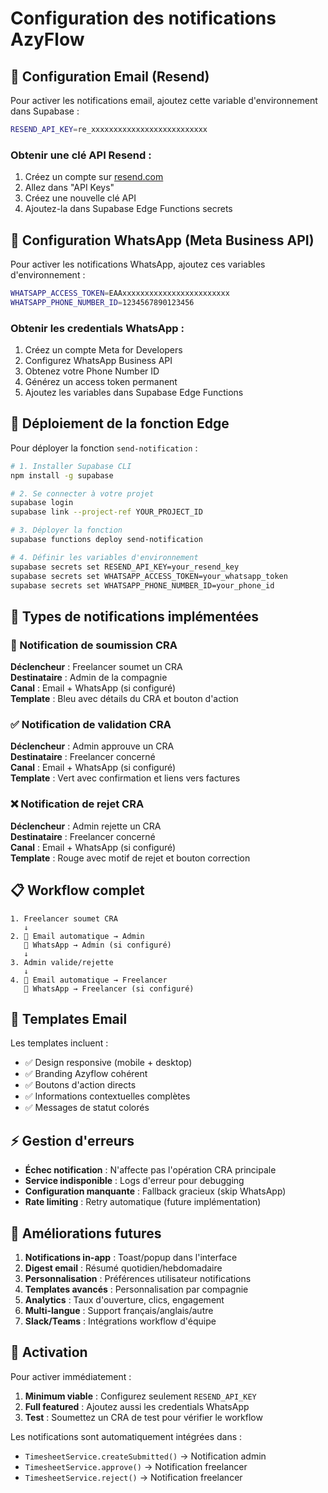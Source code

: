 # Configuration des notifications AzyFlow

## 📧 Configuration Email (Resend)

Pour activer les notifications email, ajoutez cette variable d'environnement dans Supabase :

```bash
RESEND_API_KEY=re_xxxxxxxxxxxxxxxxxxxxxxxxxx
```

### Obtenir une clé API Resend :
1. Créez un compte sur [resend.com](https://resend.com)
2. Allez dans "API Keys" 
3. Créez une nouvelle clé API
4. Ajoutez-la dans Supabase Edge Functions secrets

## 📱 Configuration WhatsApp (Meta Business API)

Pour activer les notifications WhatsApp, ajoutez ces variables d'environnement :

```bash
WHATSAPP_ACCESS_TOKEN=EAAxxxxxxxxxxxxxxxxxxxxxxxx
WHATSAPP_PHONE_NUMBER_ID=1234567890123456
```

### Obtenir les credentials WhatsApp :
1. Créez un compte Meta for Developers
2. Configurez WhatsApp Business API
3. Obtenez votre Phone Number ID
4. Générez un access token permanent
5. Ajoutez les variables dans Supabase Edge Functions

## 🔧 Déploiement de la fonction Edge

Pour déployer la fonction `send-notification` :

```bash
# 1. Installer Supabase CLI
npm install -g supabase

# 2. Se connecter à votre projet
supabase login
supabase link --project-ref YOUR_PROJECT_ID

# 3. Déployer la fonction
supabase functions deploy send-notification

# 4. Définir les variables d'environnement
supabase secrets set RESEND_API_KEY=your_resend_key
supabase secrets set WHATSAPP_ACCESS_TOKEN=your_whatsapp_token
supabase secrets set WHATSAPP_PHONE_NUMBER_ID=your_phone_id
```

## 🎯 Types de notifications implémentées

### 📨 Notification de soumission CRA
**Déclencheur** : Freelancer soumet un CRA  
**Destinataire** : Admin de la compagnie  
**Canal** : Email + WhatsApp (si configuré)  
**Template** : Bleu avec détails du CRA et bouton d'action

### ✅ Notification de validation CRA
**Déclencheur** : Admin approuve un CRA  
**Destinataire** : Freelancer concerné  
**Canal** : Email + WhatsApp (si configuré)  
**Template** : Vert avec confirmation et liens vers factures

### ❌ Notification de rejet CRA
**Déclencheur** : Admin rejette un CRA  
**Destinataire** : Freelancer concerné  
**Canal** : Email + WhatsApp (si configuré)  
**Template** : Rouge avec motif de rejet et bouton correction

## 📋 Workflow complet

```
1. Freelancer soumet CRA
   ↓
2. 📧 Email automatique → Admin
   📱 WhatsApp → Admin (si configuré)
   ↓
3. Admin valide/rejette
   ↓
4. 📧 Email automatique → Freelancer
   📱 WhatsApp → Freelancer (si configuré)
```

## 🎨 Templates Email

Les templates incluent :
- ✅ Design responsive (mobile + desktop)
- ✅ Branding Azyflow cohérent
- ✅ Boutons d'action directs
- ✅ Informations contextuelles complètes
- ✅ Messages de statut colorés

## ⚡ Gestion d'erreurs

- **Échec notification** : N'affecte pas l'opération CRA principale
- **Service indisponible** : Logs d'erreur pour debugging
- **Configuration manquante** : Fallback gracieux (skip WhatsApp)
- **Rate limiting** : Retry automatique (future implémentation)

## 🔮 Améliorations futures

1. **Notifications in-app** : Toast/popup dans l'interface
2. **Digest email** : Résumé quotidien/hebdomadaire
3. **Personnalisation** : Préférences utilisateur notifications
4. **Templates avancés** : Personnalisation par compagnie
5. **Analytics** : Taux d'ouverture, clics, engagement
6. **Multi-langue** : Support français/anglais/autre
7. **Slack/Teams** : Intégrations workflow d'équipe

## 🚀 Activation

Pour activer immédiatement :

1. **Minimum viable** : Configurez seulement `RESEND_API_KEY`
2. **Full featured** : Ajoutez aussi les credentials WhatsApp
3. **Test** : Soumettez un CRA de test pour vérifier le workflow

Les notifications sont automatiquement intégrées dans :
- `TimesheetService.createSubmitted()` → Notification admin
- `TimesheetService.approve()` → Notification freelancer  
- `TimesheetService.reject()` → Notification freelancer